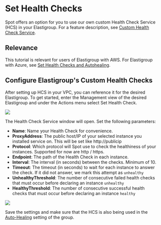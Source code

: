 # Set Health Checks

Spot offers an option for you to use our own custom Health Check Service (HCS) in your Elastigroup. For a feature description, see [Custom Health Check Service](elastigroup/tools-integrations/custom-health-check-service).

## Relevance

This tutorial is relevant for users of Elastigroup with AWS. For Elastigroup with Azure, see [Set Health Checks and Autohealing](elastigroup/tutorials/azure/set-health-checks-and-autohealing).

## Configure Elastigroup's Custom Health Checks

After setting up HCS in your VPC, you can reference it for the desired Elastigroup. To get started, enter the Management view of the desired Elastigroup and under the Actions menu select Set Health Check.

<img src="/elastigroup/_media/set-health-checks_1.png" />

The Health Check Service window will open. Set the following parameters:

- **Name**: Name your Health Check for convenience.
- **ProxyAddress**: The public host/IP of your selected instance you installed service on. This will be set like http://publicip
- **Protocol**: Which protocol will Spot use to check the healthiness of your instances. Supported for now are http / https.
- **Endpoint**: The path of the Health Check in each instance.
- **Interval**: The interval (in seconds) between the checks. Minimum of 10.
- **Timeout**: The timeout (in seconds) to wait for each instance to answer the check. If it did not answer, we mark this attempt as `unhealthy`
- **UnhealthyThreshold**: The number of consecutive failed health checks that must occur before declaring an instance `unhealthy`
- **HealthyThreshold**: The number of consecutive successful health checks that must occur before declaring an instance `healthy`

<img src="/elastigroup/_media/set-health-checks_2.png" />

Save the settings and make sure that the HCS is also being used in the [Auto-Healing](elastigroup/features/compute/autohealing) setting of the group.
